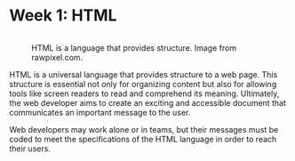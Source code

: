 # Week 1: HTML

<figure><img src="../.gitbook/assets/image (60).png" alt=""><figcaption><p>HTML is a language that provides structure.  Image from rawpixel.com.</p></figcaption></figure>

HTML is a universal language that provides structure to a web page. This structure is essential not only for organizing content but also for allowing tools like screen readers to read and comprehend its meaning. Ultimately, the web developer aims to create an exciting and accessible document that communicates an important message to the user.

Web developers may work alone or in teams, but their messages must be coded to meet the specifications of the HTML language in order to reach their users.
